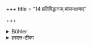 +++
title = "14 प्रतिषिद्धानाम् मांसभक्षणम्"

+++

<details><summary>Bühler</summary>

14. Eating the flesh of forbidden (creatures),
</details>

<details><summary>हरदत्त-टीका</summary>

## सूत्रम्
प्रतिषिद्धानां मांसभक्षणम् ॥ १४ ॥  
### टिप्पनी
येषां मांसं प्रतिषिद्धं तेषां मांसस्य भक्षणमशुचिकरम् ॥ १४ ॥
</details>
